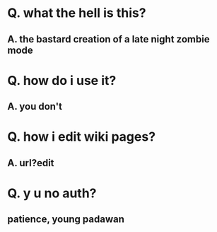 # Q. what the hell is this?
## A. the bastard creation of a late night zombie mode

# Q. how do i use it?
## A. you don't

# Q. how i edit wiki pages?
## A. url?edit

# Q. y u no auth?
## patience, young padawan
